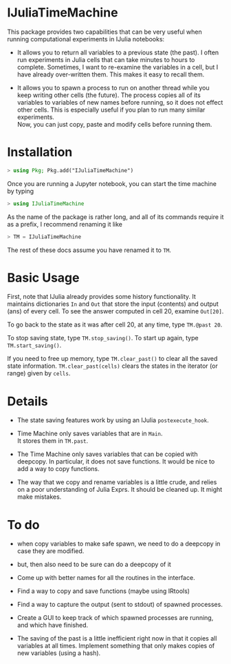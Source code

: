# IJuliaTimeMachine

This package provides two capabilities that can be very useful when running computational experiments in IJulia notebooks:
* It allows you to return all variables to a previous state (the past).
I often run experiments in Julia cells that can take minutes to hours to complete.
Sometimes, I want to re-examine the variables in a cell, but I have already over-written them.
This makes it easy to recall them.

* It allows you to spawn a process to run on another thread while you keep writing other cells (the future).
The process copies all of its variables to variables of new names before running, so it does not effect other cells.
This is especially useful if you plan to run many similar experiments.  
Now, you can just copy, paste and modify cells before running them.

# Installation

~~~julia
> using Pkg; Pkg.add("IJuliaTimeMachine")
~~~

Once you are running a Jupyter notebook, you can start the time machine by typing
~~~julia
> using IJuliaTimeMachine
~~~

As the name of the package is rather long, and all of its commands require it as a prefix, I recommend renaming it like
~~~julia
> TM = IJuliaTimeMachine
~~~

The rest of these docs assume you have renamed it to `TM`.

# Basic Usage

First, note that IJulia already provides some history functionality.
It maintains dictionaries `In` and `Out` that store the input (contents) and output (ans) of every cell.
To see the answer computed in cell 20, examine `Out[20]`.

To go back to the state as it was after cell 20, at any time, type `TM.@past 20`.

To stop saving state, type `TM.stop_saving()`.  To start up again, type `TM.start_saving()`.

If you need to free up memory, type `TM.clear_past()` to clear all the saved state information.
`TM.clear_past(cells)` clears the states in the iterator (or range) given by `cells`.

# Details

* The state saving features work by using an IJulia `postexecute_hook`.

* Time Machine only saves variables that are in `Main`.  
It stores them in `TM.past`.

* The Time Machine only saves variables that can be copied with deepcopy.  In particular, it does not save functions.  It would be nice to add a way to copy functions.

* The way that we copy and rename variables is a little crude, and relies on a poor understanding of Julia Exprs.  It should be cleaned up. It might make mistakes.


# To do

* when copy variables to make safe spawn, we need to do a deepcopy in case they are modified.
* but, then also need to be sure can do a deepcopy of it

* Come up with better names for all the routines in the interface.

* Find a way to copy and save functions (maybe using IRtools)
* Find a way to capture the output (sent to stdout) of spawned processes.
* Create a GUI to keep track of which spawned processes are running, and which have finished.

* The saving of the past is a little inefficient right now in that it copies all variables at all times. Implement something that only makes copies of new variables (using a hash).

